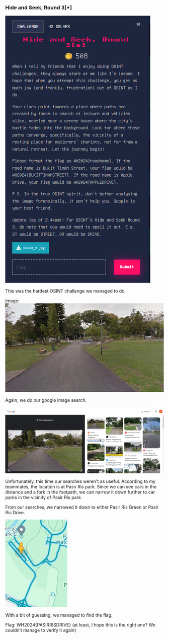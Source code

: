 ### Hide and Seek, Round 3[*]


![alt_text](images/image10.png "image_tooltip")


This was the hardest OSINT challenge we managed to do.

Image: 
![alt_text](images/image9.jpg "image_tooltip")


Again, we do our google image search. 


![alt_text](images/image14.png "image_tooltip")


Unfortunately, this time our searches weren't as useful. According to my teammates, the location is at Pasir Ris park. Since we can see cars in the distance and a fork in the footpath, we can narrow it down further to car parks in the vicinity of Pasir Ris park.

From our searches, we narrowed it down to either Pasir Ris Green or Pasir Ris Drive. 


![alt_text](images/image8.png "image_tooltip")


With a bit of guessing, we managed to find the flag.

Flag: WH2024{PASIRRISDRIVE} (at least, I hope this is the right one? We couldn’t manage to verify it again)
